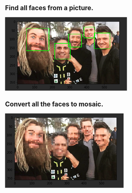 
## Find all faces from a picture.

![Alt text](/arts/find_all_faces.png)

## Convert all the faces to mosaic.          

![Alt text](/arts/mosaic_faces.png)